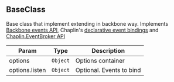 <a name="module_BaseClass"></a>
## BaseClass
Base class that implement extending in backbone way.
Implements [Backbone events API](http://backbonejs.org/#Events), Chaplin's
[declarative event bindings](https://github.com/chaplinjs/chaplin/blob/master/docs/chaplin.view.md#listen) and
[Chaplin.EventBroker API](https://github.com/chaplinjs/chaplin/blob/master/docs/chaplin.event_broker.md)


| Param | Type | Description |
| --- | --- | --- |
| options | <code>Object</code> | Options container |
| options.listen | <code>Object</code> | Optional. Events to bind |

